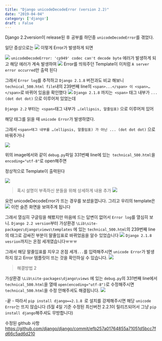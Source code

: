 ```yaml
---
title: "Django unicodeDecodeError (version 2.2)"
date: "2019-04-04"
category: ['django']
draft : False
---
```



Django 2.2version이 release된 후 공부를 하던중
`unicodeDecodeError`를 겪었다.


일단 증상으로는
![](https://4.bp.blogspot.com/-q2NqXeDhrfc/XKUCHb3kxhI/AAAAAAAA8TQ/me37us8_5iUSbmjBXwe0VOf3Eb2n27EwACEwYBhgL/s640/main%2Berror.png)
이렇게 Error가 발생하게 되면

![](https://2.bp.blogspot.com/-JFSh6RRcMbs/XKUCH5KmcMI/AAAAAAAA8TU/ZC-b4fJJNL0auiAtl2fDSMfBf3nAudhtACEwYBhgL/s640/unicode%2Berror.png)
`unicodeDecodeError: 'cp949' codec can't decode byte` 에러가 발생하게 되고
해당 에러가 계속 발생하여
![](https://2.bp.blogspot.com/-yNokDB15jTE/XKUCGcK3tiI/AAAAAAAA8TI/Vr5dpvGzHAMtb9HPvfNTBfbkvSAv0vNXQCEwYBhgL/s640/error%2Btemplate.png)
Error를 띄워주던 Template이 이처럼 `A server error occurred`만 출력 된다


그래서 `Error log`를 추적하고
`Django 2.1.8` 버전과도 비교 해보니 `technical_500.html file`내의 239번째 line의
`<span>...</span> 이 <span>…</span>`로 바뀌어 있음을 확인했다
![](https://4.bp.blogspot.com/-l8Jae3-q2aY/XKUCGVUX2VI/AAAAAAAA8TU/Gv_eoeessEIoIVZ_xJMsEaO9NqpIQmLhQCEwYBhgL/s640/diffrent%2Btext.png)
`Django 2.1.8` 까지는` <span>` 태그 내부가 `... (dot dot dot)` 으로 이루어져 있었는데

`Django 2.2` 부터는` <span>`태그 내부가` …(ellipsis, 말줄임표)` 으로 이루어져 있어

해당 태그를 읽을 때 `unicode Error`가 발생하였다.

그래서 `<span>태그 내부를 …(ellipsis, 말줄임표) 가 아닌 ... (dot dot dot)` 으로 바꿔주거나

![](https://1.bp.blogspot.com/-7X1UZVMZy58/XKUCGdbtVAI/AAAAAAAA8TM/1SdjeDtkuXYt8v0Q__zYDZwvMTesvlciQCEwYBhgL/s640/add%2Bencoding%2Boption.png)

위의 image에서와 같이 `debug.py`파일 331번째 line에 있는` technical_500.html`을 `encoding="utf-8"`로 open해주면

정상적으로 Template이 출력된다

![](https://4.bp.blogspot.com/-JF3r2KBEugE/XKUCHo23AFI/AAAAAAAA8TU/j0QhqsO7FjQs8eYwXCzI2rOkJJYvCSA6ACEwYBhgL/s640/normal%2Btemplate%2B.png)



> 혹시 설명이 부족하신 분들을 위해 상세하게 내용 추가
![](https://cdn-class.likelion.org/media/django-summernote/2019-04-04/82ac95ad-008a-480f-88b5-e6e462b56afc.png)
 
요런 unicodeDecodeError가 뜨는 경우를 보셨을껍니다.
그리고 우리의 template은
 ![](https://cdn-class.likelion.org/media/django-summernote/2019-04-04/15378afa-4ca1-4823-886a-459dd516244f.png)
이런 슬픈 화면을 보여주게 됩니다

그래서 열심히 구글링을 해봤지만 마음에 드는 답변이 없어서
`Error log`를 열심히 보니.
`Django 2.2 version`부터 
가상환경 `\Lib\site-packages\django\views\templates` 에 있는 `technical_500.html`의  239번째 line의 <span> 태그로 감싸진 부분이 말줄임표로 바뀌었음을 알수 있었습니다
![](https://cdn-class.likelion.org/media/django-summernote/2019-04-04/f62eadb2-a846-4fcb-9dad-11130fa04876.png)
`Django 2.1.8 vesrion`까지는 온점 세개였습니다ㅠㅠㅠ

그래서 해당 말줄임표를 지우고 온점 세개` ... `를 입력해주시면 `unicode Error`가 발생하지 않고 Error 템플릿이 뜨는 것을 확인하실 수 있습니다.
![](https://cdn-class.likelion.org/media/django-summernote/2019-04-04/cab52d62-f5a4-462b-891f-5e7ca2b81ead.png)


> 해결방법 2

가상환경 `\Lib\site-packages\django\views` 에 있는 `debug.py`의 331번째 line에서 `technical_500.html`을 열때 `open(encoding="utf-8")`로 수정해주시면 `technical_500.html`을 수정 안해주셔도 해결됩니다.
![](https://cdn-class.likelion.org/media/django-summernote/2019-04-04/1f9b0601-6cfb-437c-a96b-cbc282af5b5c.png)


-끝 - 
따라서 `pip install django==2.1.8 `로 설치를 강제해주시면 해당 `unicode Error`는 뜨지 않습니다
(5월 4일 기준 수정된 최신버전 2.2.1이 릴리즈되어서 그냥 `pip install django`해주셔도 무방합니다)


수정된 github 사항
https://github.com/django/django/commit/efb257a01764855a71051d5bcc7fd66c5ad6d210
